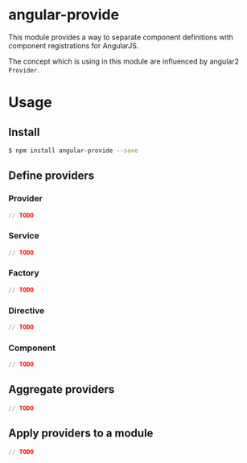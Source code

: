 angular-provide
===============

This module provides a way to separate component definitions with component registrations for AngularJS.

The concept which is using in this module are influenced by angular2 `Provider`.

# Usage

## Install

```bash
$ npm install angular-provide --save
```

## Define providers

### Provider

```js
// TODO
```

### Service

```js
// TODO
```

### Factory

```js
// TODO
```

### Directive

```js
// TODO
```

### Component

```js
// TODO
```

## Aggregate providers

```js
// TODO
```

## Apply providers to a module

```js
// TODO
```
